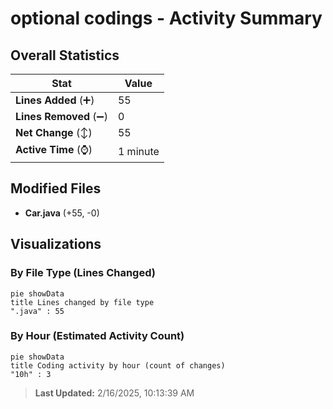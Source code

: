 # optional codings - Activity Summary 

## Overall Statistics

| Stat                   | Value                                                             |
| ---------------------- | ----------------------------------------------------------------- |
| **Lines Added** (➕)   | 55                                          |
| **Lines Removed** (➖) | 0                                        |
| **Net Change** (↕)    | 55                |
| **Active Time** (⌚)   | 1 minute |


## Modified Files
- **Car.java** (+55, -0)

## Visualizations

### By File Type (Lines Changed)

```mermaid
pie showData
title Lines changed by file type
".java" : 55
```

### By Hour (Estimated Activity Count)

```mermaid
pie showData
title Coding activity by hour (count of changes)
"10h" : 3
```


> **Last Updated:** 2/16/2025, 10:13:39 AM